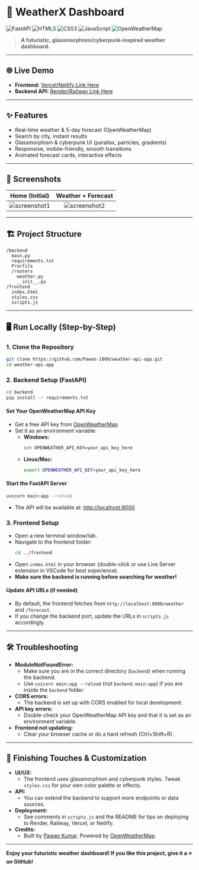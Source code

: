 # 🚀 WeatherX Dashboard

![FastAPI](https://img.shields.io/badge/FastAPI-005571?style=for-the-badge&logo=fastapi&logoColor=white)
![HTML5](https://img.shields.io/badge/HTML5-E34F26?style=for-the-badge&logo=html5&logoColor=white)
![CSS3](https://img.shields.io/badge/CSS3-1572B6?style=for-the-badge&logo=css3&logoColor=white)
![JavaScript](https://img.shields.io/badge/JavaScript-F7DF1E?style=for-the-badge&logo=javascript&logoColor=black)
![OpenWeatherMap](https://img.shields.io/badge/OpenWeatherMap-FFB300?style=for-the-badge&logo=OpenWeatherMap&logoColor=black)

> **A futuristic, glassmorphism/cyberpunk-inspired weather dashboard.**

---

## 🌐 Live Demo

- **Frontend:** [Vercel/Netlify Link Here](#)
- **Backend API:** [Render/Railway Link Here](#)

---

## ✨ Features
- Real-time weather & 5-day forecast (OpenWeatherMap)
- Search by city, instant results
- Glassmorphism & cyberpunk UI (parallax, particles, gradients)
- Responsive, mobile-friendly, smooth transitions
- Animated forecast cards, interactive effects

---

## 📸 Screenshots

| Home (Initial) | Weather + Forecast |
|:-------------:|:-----------------:|
| ![screenshot1](assets/screenshot1.png) | ![screenshot2](assets/screenshot2.png) |

---

## 🏗️ Project Structure

```
/backend
  main.py
  requirements.txt
  Procfile
  /routers
    weather.py
    __init__.py
/frontend
  index.html
  styles.css
  scripts.js
```

---

## 🖥️ Run Locally (Step-by-Step)

### 1. Clone the Repository
```bash
git clone https://github.com/Pawan-1809/weather-api-app.git
cd weather-api-app
```

### 2. Backend Setup (FastAPI)
```bash
cd backend
pip install -r requirements.txt
```

#### Set Your OpenWeatherMap API Key
- Get a free API key from [OpenWeatherMap](https://openweathermap.org/api)
- Set it as an environment variable:
  - **Windows:**
    ```bash
    set OPENWEATHER_API_KEY=your_api_key_here
    ```
  - **Linux/Mac:**
    ```bash
    export OPENWEATHER_API_KEY=your_api_key_here
    ```

#### Start the FastAPI Server
```bash
uvicorn main:app --reload
```
- The API will be available at: [http://localhost:8000](http://localhost:8000)

### 3. Frontend Setup
- Open a new terminal window/tab.
- Navigate to the frontend folder:
  ```bash
  cd ../frontend
  ```
- Open `index.html` in your browser (double-click or use Live Server extension in VSCode for best experience).
- **Make sure the backend is running before searching for weather!**

#### Update API URLs (if needed)
- By default, the frontend fetches from `http://localhost:8000/weather` and `/forecast`.
- If you change the backend port, update the URLs in `scripts.js` accordingly.

---

## 🛠️ Troubleshooting
- **ModuleNotFoundError:**
  - Make sure you are in the correct directory (`backend`) when running the backend.
  - Use `uvicorn main:app --reload` (not `backend.main:app`) if you are inside the `backend` folder.
- **CORS errors:**
  - The backend is set up with CORS enabled for local development.
- **API key errors:**
  - Double-check your OpenWeatherMap API key and that it is set as an environment variable.
- **Frontend not updating:**
  - Clear your browser cache or do a hard refresh (Ctrl+Shift+R).

---

## 🎨 Finishing Touches & Customization
- **UI/UX:**
  - The frontend uses glassmorphism and cyberpunk styles. Tweak `styles.css` for your own color palette or effects.
- **API:**
  - You can extend the backend to support more endpoints or data sources.
- **Deployment:**
  - See comments in `scripts.js` and the README for tips on deploying to Render, Railway, Vercel, or Netlify.
- **Credits:**
  - Built by [Pawan Kumar](https://github.com/Pawan-1809). Powered by [OpenWeatherMap](https://openweathermap.org/).

---

**Enjoy your futuristic weather dashboard! If you like this project, give it a ⭐ on GitHub!** 